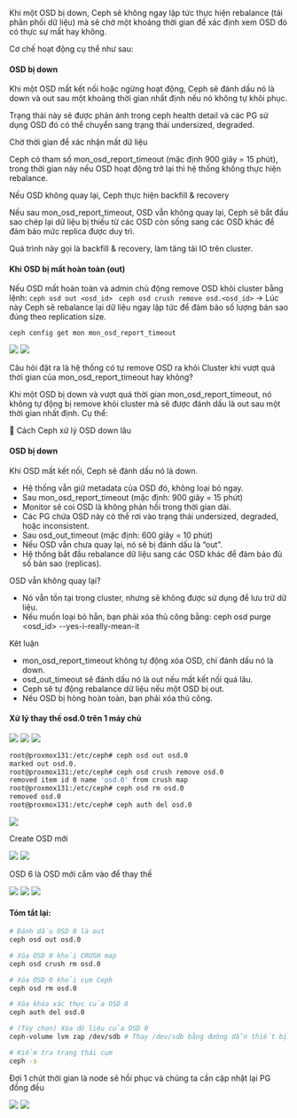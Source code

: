 Khi một OSD bị down, Ceph sẽ không ngay lập tức thực hiện rebalance (tái phân phối dữ liệu) mà sẽ chờ một khoảng thời gian để xác định xem OSD đó có thực sự mất hay không.

Cơ chế hoạt động cụ thể như sau:

#### OSD bị down

Khi một OSD mất kết nối hoặc ngừng hoạt động, Ceph sẽ đánh dấu nó là down và out sau một khoảng thời gian nhất định nếu nó không tự khôi phục.

Trạng thái này sẽ được phản ánh trong ceph health detail và các PG sử dụng OSD đó có thể chuyển sang trạng thái undersized, degraded.

Chờ thời gian để xác nhận mất dữ liệu

Ceph có tham số mon_osd_report_timeout (mặc định 900 giây = 15 phút), trong thời gian này nếu OSD hoạt động trở lại thì hệ thống không thực hiện rebalance.

Nếu OSD không quay lại, Ceph thực hiện backfill & recovery

Nếu sau mon_osd_report_timeout, OSD vẫn không quay lại, Ceph sẽ bắt đầu sao chép lại dữ liệu bị thiếu từ các OSD còn sống sang các OSD khác để đảm bảo mức replica được duy trì.

Quá trình này gọi là backfill & recovery, làm tăng tải IO trên cluster.

#### Khi OSD bị mất hoàn toàn (out)

Nếu OSD mất hoàn toàn và admin chủ động remove OSD khỏi cluster bằng lệnh: ``ceph osd out <osd_id> `` `` ceph osd crush remove osd.<osd_id> `` → Lúc này Ceph sẽ rebalance lại dữ liệu ngay lập tức để đảm bảo số lượng bản sao đúng theo replication size.

    ceph config get mon mon_osd_report_timeout

  <img src="cephimages/Screenshot_54.png">

  <img src="cephimages/Screenshot_55.png">


Câu hỏi đặt ra là hệ thống có tự remove OSD ra khỏi Cluster khi vượt quá thời gian của mon_osd_report_timeout hay không?

Khi một OSD bị down và vượt quá thời gian mon_osd_report_timeout, nó không tự động bị remove khỏi cluster mà sẽ được đánh dấu là out sau một thời gian nhất định. Cụ thể:

🔹 Cách Ceph xử lý OSD down lâu

#### OSD bị down

Khi OSD mất kết nối, Ceph sẽ đánh dấu nó là down.

  + Hệ thống vẫn giữ metadata của OSD đó, không loại bỏ ngay.
  + Sau mon_osd_report_timeout (mặc định: 900 giây = 15 phút)
  + Monitor sẽ coi OSD là không phản hồi trong thời gian dài.
  + Các PG chứa OSD này có thể rơi vào trạng thái undersized, degraded, hoặc inconsistent.
  + Sau osd_out_timeout (mặc định: 600 giây = 10 phút)
  + Nếu OSD vẫn chưa quay lại, nó sẽ bị đánh dấu là “out”.
  + Hệ thống bắt đầu rebalance dữ liệu sang các OSD khác để đảm bảo đủ số bản sao (replicas).

OSD vẫn không quay lại?

  + Nó vẫn tồn tại trong cluster, nhưng sẽ không được sử dụng để lưu trữ dữ liệu.
  + Nếu muốn loại bỏ hẳn, bạn phải xóa thủ công bằng: ceph osd purge <osd_id> --yes-i-really-mean-it

Kêt luận

  + mon_osd_report_timeout không tự động xóa OSD, chỉ đánh dấu nó là down.
  + osd_out_timeout sẽ đánh dấu nó là out nếu mất kết nối quá lâu.
  + Ceph sẽ tự động rebalance dữ liệu nếu một OSD bị out.
  + Nếu OSD bị hỏng hoàn toàn, bạn phải xóa thủ công.

#### Xử lý thay thế osd.0 trên 1 máy chủ

  <img src="cephimages/Screenshot_56.png">

  <img src="cephimages/Screenshot_57.png">

  <img src="cephimages/Screenshot_58.png">

```Bash
root@proxmox131:/etc/ceph# ceph osd out osd.0
marked out osd.0.
root@proxmox131:/etc/ceph# ceph osd crush remove osd.0
removed item id 0 name 'osd.0' from crush map
root@proxmox131:/etc/ceph# ceph osd rm osd.0
removed osd.0
root@proxmox131:/etc/ceph# ceph auth del osd.0

```
  <img src="cephimages/Screenshot_59.png">

Create OSD mới

  <img src="cephimages/Screenshot_60.png">

  <img src="cephimages/Screenshot_61.png">

OSD 6 là OSD mới cắm vào để thay thế

  <img src="cephimages/Screenshot_62.png">

  <img src="cephimages/Screenshot_63.png">

  <img src="cephimages/Screenshot_64.png">

#### Tóm tắt lại:
```Bash
# Đánh dấu OSD 0 là out
ceph osd out osd.0

# Xóa OSD 0 khỏi CRUSH map
ceph osd crush rm osd.0

# Xóa OSD 0 khỏi cụm Ceph
ceph osd rm osd.0

# Xóa khóa xác thực của OSD 0
ceph auth del osd.0

# (Tùy chọn) Xóa dữ liệu của OSD 0
ceph-volume lvm zap /dev/sdb # Thay /dev/sdb bằng đường dẫn thiết bị thực tế

# Kiểm tra trạng thái cụm
ceph -s

```
Đợi 1 chút thời gian là node sẽ hồi phục và chúng ta cần cập nhật lại PG đồng đều

  <img src="cephimages/Screenshot_65.png">

  <img src="cephimages/Screenshot_66.png">




